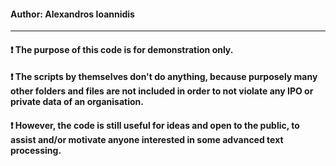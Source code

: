 #### Author: Alexandros Ioannidis
-------------------------------------------------------------------------------------------------------------------------------
#### ❗️ The purpose of this code is for demonstration only. 
#### ❗️ The scripts by themselves don't do anything, because purposely many other folders and files are not included in order to not violate any IPO or private data of an organisation. 
#### ❗️ However, the code is still useful for ideas and open to the public, to assist and/or motivate anyone interested in some advanced text processing.
